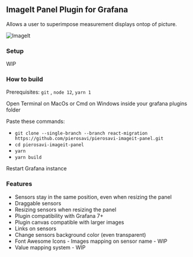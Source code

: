 ## ImageIt Panel Plugin for Grafana

Allows a user to superimpose measurement displays ontop of picture.

![ImageIt](https://raw.githubusercontent.com/pierosavi/pierosavi-imageit-panel/master/src/img/imageit_example.png?raw=true) 

### Setup

WIP

### How to build

Prerequisites: `git` , `node 12`, `yarn 1`

Open Terminal on MacOs or Cmd on Windows inside your grafana plugins folder

Paste these commands:
* `git clone --single-branch --branch react-migration https://github.com/pierosavi/pierosavi-imageit-panel.git`
* `cd pierosavi-imageit-panel`
* `yarn`
* `yarn build`

Restart Grafana instance

### Features

* Sensors stay in the same position, even when resizing the panel
* Draggable sensors
* Resizing sensors when resizing the panel
* Plugin compatibility with Grafana 7+
* Plugin canvas compatible with larger images
* Links on sensors
* Change sensors background color (even transparent)
* Font Awesome Icons - Images mapping on sensor name - WIP
* Value mapping system - WIP
